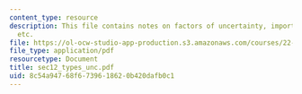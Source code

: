 ```yaml
---
content_type: resource
description: This file contains notes on factors of uncertainty, important sources
  etc.
file: https://ol-ocw-studio-app-production.s3.amazonaws.com/courses/22-38-probability-and-its-applications-to-reliability-quality-control-and-risk-assessment-fall-2005/8c54a94768f6739618620b420dafb0c1_sec12_types_unc.pdf
file_type: application/pdf
resourcetype: Document
title: sec12_types_unc.pdf
uid: 8c54a947-68f6-7396-1862-0b420dafb0c1
---
```

